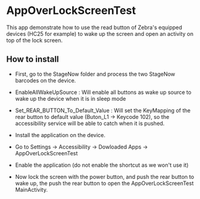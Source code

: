 # AppOverLockScreenTest

This app demonstrate how to use the read button of Zebra's equipped devices (HC25 for example) to wake up the screen and open an activity on top of the lock screen.

## How to install

- First, go to the StageNow folder and process the two StageNow barcodes on the device.

- EnableAllWakeUpSource : Will enable all buttons as wake up source to wake up the device when it is in sleep mode

- Set_REAR_BUTTON_To_Default_Value : Will set the KeyMapping of the rear button to default value (Buton_L1 -> Keycode 102), so the accessibility service will be able to catch when it is pushed.

- Install the application on the device.

- Go to Settings -> Accessibility -> Dowloaded Apps -> AppOverLockScreenTest

- Enable the application (do not enable the shortcut as we won't use it)

- Now lock the screen with the power button, and push the rear button to wake up, the push the rear button to open the AppOverLockScreenTest MainActivity.
